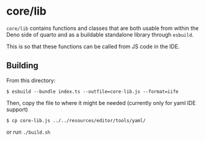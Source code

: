 # core/lib

`core/lib` contains functions and classes that are both usable from within the
Deno side of quarto and as a buildable standalone library through `esbuild`.

This is so that these functions can be called from JS code in the IDE.

## Building

From this directory:

    $ esbuild --bundle index.ts --outfile=core-lib.js --format=iife

Then, copy the file to where it might be needed (currently only for yaml IDE
support)

    $ cp core-lib.js ../../resources/editor/tools/yaml/

or run `./build.sh`
